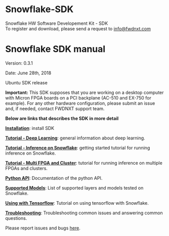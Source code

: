 # Snowflake-SDK

Snowflake HW Software Developement Kit - SDK  
To register and download, please send a request to info@fwdnxt.com   


# Snowflake SDK manual

Version: 0.3.1  

Date: June 28th, 2018

Ubuntu SDK release


**Important:** This SDK supposes that you are working on a desktop computer with Micron FPGA boards on a PCI backplane (AC-510 and EX-750 for example). For any other hardware configuration, please submit an issue and, if needed, contact FWDNXT support team.


**Below are links that describes the SDK in more detail**

[**Installation**](https://github.com/FWDNXT/Snowflake-SDK/blob/master/Installation.md): install SDK

[**Tutorial - Deep Learning**](https://github.com/FWDNXT/Snowflake-SDK/blob/master/Gettingstarted_DeepLearning.md): general information about deep learning.

[**Tutorial - Inference on Snowflake**](https://github.com/FWDNXT/Snowflake-SDK/blob/master/GettingStarted_snowflake.md): getting started tutorial for running inference on Snowflake.

[**Tutorial - Multi FPGA and Cluster**](https://github.com/FWDNXT/Snowflake-SDK/blob/master/TutorialMultiFPGACluster.md): tutorial for running inference on multiple FPGAs and clusters.

[**Python API**](https://github.com/FWDNXT/Snowflake-SDK/blob/master/PythonAPI.md): Documentation of the python API.

[**Supported Models**](https://github.com/FWDNXT/Snowflake-SDK/blob/master/Supported_layers.md): List of supported layers and models tested on Snowflake.

[**Using with Tensorflow**](https://github.com/FWDNXT/Snowflake-SDK/blob/master/Tensorflow.md): Tutorial on using tensorflow with Snowflake.

[**Troubleshooting**](https://github.com/FWDNXT/Snowflake-SDK/blob/master/Troubleshooting.md): Troubleshooting common issues and answering common questions.



Please report issues and bugs [here](https://github.com/FWDNXT/Snowflake-SDK/issues). 


